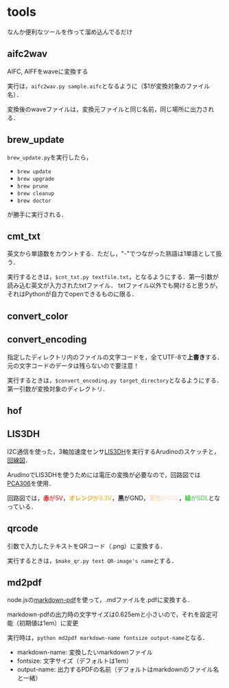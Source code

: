 # tools
なんか便利なツールを作って溜め込んでるだけ

## aifc2wav
AIFC, AIFFをwaveに変換する

実行は，`aifc2wav.py sample.aifc`となるように（$1が変換対象のファイル名）．

変換後のwaveファイルは，変換元ファイルと同じ名前，同じ場所に出力される．

## brew_update
`brew_update.py`を実行したら，

- `brew update`
- `brew upgrade`
- `brew prune`
- `brew cleanup`
- `brew doctor`

が勝手に実行される．

## cmt_txt
英文から単語数をカウントする．ただし，"-"でつながった熟語は1単語として扱う．

実行するときは，`$cnt_txt.py textfile.txt`，となるようにする．第一引数が読み込む英文が入力されたtxtファイル．
txtファイル以外でも開けると思うが，それはPythonが自力でopenできるものに限る．

## convert_color

## convert_encoding
指定したディレクトリ内のファイルの文字コードを，全てUTF-8で**上書き**する．元の文字コードのデータは残らないので要注意！

実行するときは，`$convert_encoding.py target_directory`となるようにする．第一引数が変換対象のディレクトリ．

## hof

## LIS3DH
I2C通信を使った，3軸加速度センサ[LIS3DH](http://akizukidenshi.com/catalog/g/gK-06791/)を実行するArudinoのスケッチと，[回線図](./LIS3DH/wiring.jpg)．

ArudinoでLIS3DHを使うためには電圧の変換が必要なので，回路図では[PCA306](http://akizukidenshi.com/catalog/g/gM-05452/)を使用．

回路図では，<font color="Red">**赤**が5V</font>，<font color="Orange">**オレンジ**が3.3V</font>，**黒**がGND，<font color="PeachPuff">**黄色**がSCL</font>，<font color="LimeGreen">**緑**がSDL</font>となっている．

## qrcode
引数で入力したテキストをQRコード（.png）に変換する．

実行するときは，`$make_qr.py text QR-image's name`とする．

## md2pdf
node.jsの[markdown-pdf](https://github.com/alanshaw/markdown-pdf)を使って，.mdファイルを.pdfに変換する．

markdown-pdfの出力時の文字サイズは0.625emと小さいので，それを設定可能（初期値は1em）に変更

実行時は，`python md2pdf markdown-name fontsize output-name`となる．

- markdown-name: 変換したいmarkdownファイル
- fontsize: 文字サイズ（デフォルトは1em）
- output-name: 出力するPDFの名前（デフォルトはmarkdownのファイル名と一緒）
